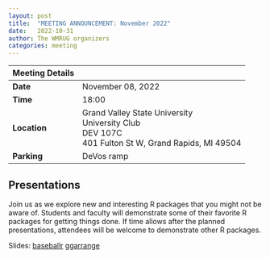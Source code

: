 ```yaml
---
layout: post
title:  "MEETING ANNOUNCEMENT: November 2022"
date:   2022-10-31
author: The WMRUG organizers
categories: meeting
---
```


| Meeting Details           ||
|:-----------|:--------------|
|**Date**    |November 08, 2022 |
|**Time**    |18:00          |
|**Location**|Grand Valley State University<br>University Club<br>DEV 107C<br>401 Fulton St W, Grand Rapids, MI 49504|
|**Parking** |DeVos ramp|

## Presentations

Join us as we explore new and interesting R packages that you might not be aware of. Students and faculty will demonstrate some of their favorite R packages for getting things done. If time allows after the planned presentations, attendees will be welcome to demonstrate other R packages.

Slides:
[baseballr](https://github.com/WestMichiganRUserGroup/Meeting-Materials/blob/master/20221108-GVSU-Students/baseballr_pres.pdf)
[ggarrange](https://github.com/WestMichiganRUserGroup/Meeting-Materials/blob/master/20221108-GVSU-Students/ggarrange.pdf)
